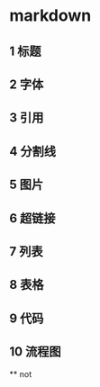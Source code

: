# markdown 

## 1 标题
## 2 字体
## 3 引用
## 4 分割线
## 5 图片
## 6 超链接
## 7 列表
## 8 表格
## 9 代码
## 10 流程图
** not